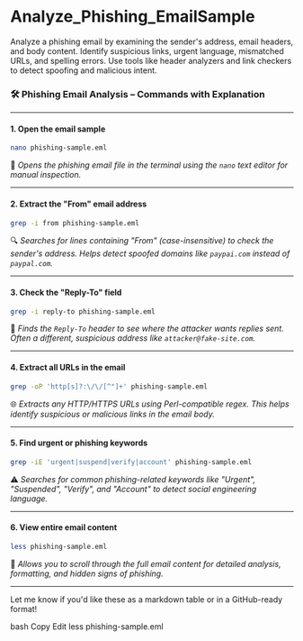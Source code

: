 # Analyze_Phishing_EmailSample
Analyze a phishing email by examining the sender's address, email headers, and body content. Identify suspicious links, urgent language, mismatched URLs, and spelling errors. Use tools like header analyzers and link checkers to detect spoofing and malicious intent.


### 🛠️ **Phishing Email Analysis – Commands with Explanation**

---

#### 1. **Open the email sample**

```bash
nano phishing-sample.eml
```

📝 *Opens the phishing email file in the terminal using the `nano` text editor for manual inspection.*

---

#### 2. **Extract the "From" email address**

```bash
grep -i from phishing-sample.eml
```

🔍 *Searches for lines containing "From" (case-insensitive) to check the sender's address. Helps detect spoofed domains like `paypai.com` instead of `paypal.com`.*

---

#### 3. **Check the "Reply-To" field**

```bash
grep -i reply-to phishing-sample.eml
```

🎯 *Finds the `Reply-To` header to see where the attacker wants replies sent. Often a different, suspicious address like `attacker@fake-site.com`.*

---

#### 4. **Extract all URLs in the email**

```bash
grep -oP 'http[s]?:\/\/[^"]+' phishing-sample.eml
```

🌐 *Extracts any HTTP/HTTPS URLs using Perl-compatible regex. This helps identify suspicious or malicious links in the email body.*

---

#### 5. **Find urgent or phishing keywords**

```bash
grep -iE 'urgent|suspend|verify|account' phishing-sample.eml
```

⚠️ *Searches for common phishing-related keywords like "Urgent", "Suspended", "Verify", and "Account" to detect social engineering language.*

---

#### 6. **View entire email content**

```bash
less phishing-sample.eml
```

📖 *Allows you to scroll through the full email content for detailed analysis, formatting, and hidden signs of phishing.*

---

Let me know if you'd like these as a markdown table or in a GitHub-ready format!


bash
Copy
Edit
less phishing-sample.eml



